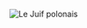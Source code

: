 ![Le Juif polonais](https://upload.wikimedia.org/wikipedia/commons/thumb/1/15/BEP-%28Multiple%29-Landing_of_Columbus_%28Vanderlyn%29.jpg/500px-BEP-%28Multiple%29-Landing_of_Columbus_%28Vanderlyn%29.jpg)